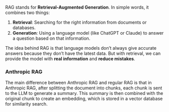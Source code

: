 RAG stands for **Retrieval-Augmented Generation**. In simple words, it combines two things:

1. **Retrieval**: Searching for the right information from documents or databases.
2. **Generation**: Using a language model (like ChatGPT or Claude) to answer a question based on that information.

The idea behind RAG is that language models don’t always give accurate answers because they don’t have the latest data. But with retrieval, we can provide the model with **real information** and **reduce mistakes**.

### Anthropic RAG

The main difference between Anthropic RAG and regular RAG is that in Anthropic RAG, after splitting the document into chunks, each chunk is sent to the LLM to generate a summary. This summary is then combined with the original chunk to create an embedding, which is stored in a vector database for similarity search.